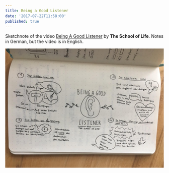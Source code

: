 ```yaml
---
title: Being a Good Listener
date: '2017-07-22T11:58:00'
published: true
---
```


<div>

Sketchnote of the video [Being A Good Listener](https://www.youtube.com/watch?v=-BdbiZcNBXg) by **The School of Life**. Notes in German, but the video is in English.

</div>

![Being a Good Listener](1.jpg)
